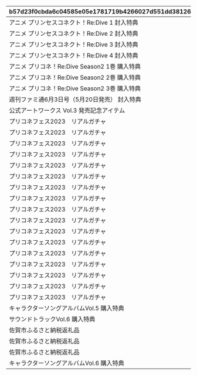 |b57d23f0cbda6c04585e05e1781719b4266027d551dd381262e1d689dba01e02|1a5be5460f2f3b4d48891f55fef292197477493228a847300e1861c77fd0b1f3|a53099545f82407aae0f2dfddeb5967d902938026f760a879e5a34046efd23a8|3be2330f5b5c292e44e23e8bf9623d3afc49c83d4cb2b3799c46696cf17e2f45|a3b60dff500e59e17e44be3970bd9d361f07513d5a0063029d4caff179205558|c7247c33972f73f5e29c63587413133a4459ef53a430c7275cb64d763d116fed|1ae034f98851684d9b1a417c9763e5eae513fd1f6d657f6f7a218c79358dcc71|
| --- | --- | --- | --- | --- | --- | --- |
|アニメ プリンセスコネクト！Re:Dive 1 封入特典|2023/12/31 23:59:59|2020-08-04 12:00:00|1|101|10101|0|
|アニメ プリンセスコネクト！Re:Dive 2 封入特典|2023/12/31 23:59:59|2020-09-03 19:00:00|1|101|10102|0|
|アニメ プリンセスコネクト！Re:Dive 3 封入特典|2023/12/31 23:59:59|2020-10-01 17:00:00|1|101|10103|0|
|アニメ プリンセスコネクト！Re:Dive 4 封入特典|2023/12/31 23:59:59|2020-11-05 12:00:00|1|101|10104|0|
|アニメ プリコネ！Re:Dive Season2 1巻 購入特典|2026/12/31 23:59:59|2022-03-21 00:00:00|1|102|10201|0|
|アニメ プリコネ！Re:Dive Season2 2巻 購入特典|2026/12/31 23:59:59|2022-04-18 00:00:00|1|102|10202|0|
|アニメ プリコネ！Re:Dive Season2 3巻 購入特典|2026/12/31 23:59:59|2022-05-16 00:00:00|1|102|10203|0|
|週刊ファミ通6月3日号（5月20日発売） 封入特典|2022/05/19 23:59:59|2021-05-19 00:00:00|1|201|20101|0|
|公式アートワークス Vol.3 発売記念アイテム|2030/07/30 23:59:59|2021-07-30 00:00:00|1|202|20201|0|
|プリコネフェス2023　リアルガチャ|2024/01/31 23:59:59|2023-01-15 15:00:00|3|203|20301|1|
|プリコネフェス2023　リアルガチャ|2024/01/31 23:59:59|2023-01-15 15:00:00|3|203|20302|1|
|プリコネフェス2023　リアルガチャ|2024/01/31 23:59:59|2023-01-15 15:00:00|3|203|20303|1|
|プリコネフェス2023　リアルガチャ|2024/01/31 23:59:59|2023-01-15 15:00:00|3|203|20304|1|
|プリコネフェス2023　リアルガチャ|2024/01/31 23:59:59|2023-01-15 15:00:00|3|203|20305|1|
|プリコネフェス2023　リアルガチャ|2024/01/31 23:59:59|2023-01-15 15:00:00|3|203|20306|1|
|プリコネフェス2023　リアルガチャ|2024/01/31 23:59:59|2023-01-15 15:00:00|3|203|20307|1|
|プリコネフェス2023　リアルガチャ|2024/01/31 23:59:59|2023-01-15 15:00:00|3|203|20308|1|
|プリコネフェス2023　リアルガチャ|2024/01/31 23:59:59|2023-01-15 15:00:00|3|203|20309|1|
|プリコネフェス2023　リアルガチャ|2024/01/31 23:59:59|2023-01-15 15:00:00|3|203|20310|1|
|プリコネフェス2023　リアルガチャ|2024/01/31 23:59:59|2023-01-15 15:00:00|3|203|20311|1|
|プリコネフェス2023　リアルガチャ|2024/01/31 23:59:59|2023-01-15 15:00:00|3|203|20312|1|
|プリコネフェス2023　リアルガチャ|2024/01/31 23:59:59|2023-01-15 15:00:00|3|203|20313|1|
|プリコネフェス2023　リアルガチャ|2024/01/31 23:59:59|2023-01-15 15:00:00|3|203|20314|1|
|プリコネフェス2023　リアルガチャ|2024/01/31 23:59:59|2023-01-15 15:00:00|3|203|20315|1|
|プリコネフェス2023　リアルガチャ|2024/01/31 23:59:59|2023-01-15 15:00:00|3|203|20316|1|
|プリコネフェス2023　リアルガチャ|2024/01/31 23:59:59|2023-01-15 15:00:00|3|203|20317|1|
|キャラクターソングアルバムVol.5 購入特典|2025/02/13 23:59:59|2024-02-14 00:00:00|1|204|20401|0|
|サウンドトラックVol.6 購入特典|2025/02/13 23:59:59|2024-02-14 00:00:00|1|205|20501|0|
|佐賀市ふるさと納税返礼品|2030/12/31 23:59:59|2024-11-29 12:00:00|0|206|20601|0|
|佐賀市ふるさと納税返礼品|2030/12/31 23:59:59|2024-11-29 12:00:00|0|206|20602|0|
|佐賀市ふるさと納税返礼品|2030/12/31 23:59:59|2024-11-29 12:00:00|0|206|20603|0|
|キャラクターソングアルバムVol.6 購入特典|2026/02/11 23:59:59|2025-02-10 12:00:00|1|207|20701|0|